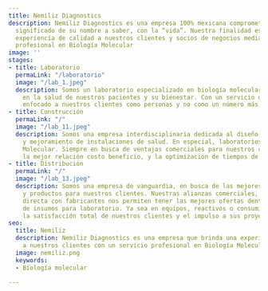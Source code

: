 ```yaml
---
title: Nemiliz Diagnostics
description: Nemiliz Diagnostics es una empresa 100% mexicana comprometida con el
  significado de su nombre a saber, con la “vida”. Nuestra finalidad es brindar una
  experiencia de calidad a nuestros clientes y socios de negocios mediante un servicio
  profesional en Biología Molecular
image: ''
stages:
- title: Laboratorio
  permaLink: "/laboratorio"
  image: "/lab_1.jpeg"
  description: Somos un laboratorio especializado en biología molecular , interesados
    en la salud de nuestros pacientes y su bienestar. Con un servicio de calidad y
    enfocado a nuestros clientes como personas y no como un número más.
- title: Construcción
  permaLink: "/"
  image: "/lab_11.jpeg"
  description: Somos una empresa interdisciplinaria dedicada al diseño, construcción
    y mejoramiento de instalaciones de salud. En especial, laboratorios de Biología
    Molecular. Siempre en busca de ventajas comerciales para nuestros clientes, con
    la mejor relación costo beneficio, y la optimización de tiempos de implementación.
- title: Distribución
  permaLink: "/"
  image: "/lab_13.jpeg"
  description: Somos una empresa de vanguardia, en busca de las mejores tecnologías
    y productos para nuestros clientes. Nuestras alianzas comerciales, y tlrelacion
    directa con fabricantes nos permiten tener las mejores ofertas dentro del mercado
    de insumos para laboratorio. Ya sea en equipos, reactivos o consumibles buscamos
    la satisfacción total de nuestros clientes y el impulso a sus proyectos.
seo:
  title: Nemiliz
  description: Nemiliz Diagnostics es una empresa que brinda una experiencia de calidad
    a nuestros clientes con un servicio profesional en Biología Molecular
  image: nemiliz.png
  keywords:
  - Biología molecular

---
```

